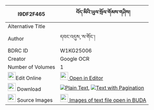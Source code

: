 |I9DF2F465|བོད་མིའི་ཡུལ་སྲོལ་གོམས་གཤིས། 
| --- | --- 
|Alternative Title |
|Author| དབང་འདུས,་ས་གོང་།
|BDRC ID | W1KG25006
|Creator | Google OCR
|Number of Volumes| 1
|<img width="25" src="https://img.icons8.com/color/25/000000/edit-property.png">Edit Online| [<img width="25" src="https://avatars.githubusercontent.com/u/45091458?s=200&v=4"> Open in Editor](http://editor.openpecha.org/I9DF2F465)
|<img width="25" src="https://img.icons8.com/fluent/48/000000/download-2.png"/>  Download | [![](https://img.icons8.com/color/20/000000/txt.png)Plain Text](https://github.com/Openpecha/I9DF2F465/releases/download/v1/bo_mi_i_yulsol_gomshi_plain_I9DF2F465.zip), [![](https://img.icons8.com/color/20/000000/txt.png)Text with Pagination](https://github.com/Openpecha/I9DF2F465/releases/download/v1/bo_mi_i_yulsol_gomshi_pages_I9DF2F465.zip)
|<img width="25" src="https://img.icons8.com/plasticine/100/000000/pictures-folder.png"/>  Source Images | [<img width="25" src="https://library.bdrc.io/icons/BUDA-small.svg"> Images of text file open in BUDA](https://library.bdrc.io/show/bdr:W1KG25006)